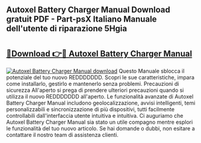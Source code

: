 ## Autoxel Battery Charger Manual Download gratuit PDF - Part-psX Italiano Manuale dell'utente di riparazione 5Hgia

# <h2><a href="http://dfgwqq.blite.top/?on=Autoxel+Battery+Charger+Manual">🔗Download 👉🔴 Autoxel Battery Charger Manual</a></h2>

[![Autoxel Battery Charger Manual download](https://i.imgur.com/lujVjoI.png)](http://dfgwqq.blite.top/?on=Autoxel+Battery+Charger+Manual)
Questo Manuale sblocca il potenziale del tuo nuovo REDDDDDDD. Scopri le sue caratteristiche, impara come installarlo, gestirlo e mantenerlo senza problemi. Precauzioni di sicurezza All'aperto si prega di prendere ulteriori precauzioni quando si utilizza il nuovo REDDDDDDD all'aperto. Le funzionalità avanzate di Autoxel Battery Charger Manual includono geolocalizzazione, avvisi intelligenti, temi personalizzabili e sincronizzazione di più dispositivi, tutti facilmente controllabili dall'interfaccia utente intuitiva e intuitiva. Ci auguriamo che Autoxel Battery Charger Manual sia stato un utile compagno mentre esplori le funzionalità del tuo nuovo articolo. Se hai domande o dubbi, non esitare a contattare il nostro team di assistenza clienti.
